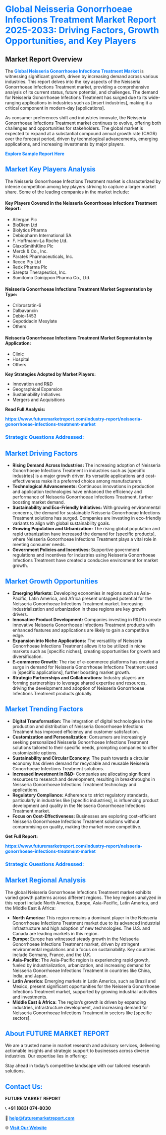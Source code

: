 <h1 style="color: #007BFF;">Global Neisseria Gonorrhoeae Infections Treatment Market Report 2025-2033: Driving Factors, Growth Opportunities, and Key Players</h1>

<section id="overview">
<h2>Market Report Overview</h2>
<p>The <a href="https://www.futuremarketreport.com/industry-report/neisseria-gonorrhoeae-infections-treatment-market" style="color: #007BFF; text-decoration: none;"><strong>Global Neisseria Gonorrhoeae Infections Treatment Market</strong></a> is witnessing significant growth, driven by increasing demand across various industries. This report delves into the key aspects of the Neisseria Gonorrhoeae Infections Treatment market, providing a comprehensive analysis of its current status, future potential, and challenges. The demand for Neisseria Gonorrhoeae Infections Treatment has surged due to its wide-ranging applications in industries such as [insert industries], making it a critical component in modern-day [applications].</p>
<p>As consumer preferences shift and industries innovate, the Neisseria Gonorrhoeae Infections Treatment market continues to evolve, offering both challenges and opportunities for stakeholders. The global market is expected to expand at a substantial compound annual growth rate (CAGR) over the forecast period, driven by technological advancements, emerging applications, and increasing investments by major players.</p>
</section>

<section id="overview">
<p><a href="https://www.futuremarketreport.com/request-sample/reportId=52855" style="color: #007BFF; text-decoration: none;"><strong>Explore Sample Report Here</strong></a></p>
</section>

<section id="key-players">
<h2 style="color: #007BFF;">Market Key Players Analysis</h2>
<p>The Neisseria Gonorrhoeae Infections Treatment market is characterized by intense competition among key players striving to capture a larger market share. Some of the leading companies in the market include:</p>
<h4>Key Players Covered in the Neisseria Gonorrhoeae Infections Treatment Report:</h4>
<ul><li>Allergan Plc</li><li>BioDiem Ltd</li><li>Biolytics Pharma</li><li>Debiopharm International SA</li><li>F. Hoffmann-La Roche Ltd.</li><li>GlaxoSmithKline Plc</li><li>Merck &amp; Co., Inc.</li><li>Paratek Pharmaceuticals, Inc.</li><li>Recce Pty Ltd</li><li>Redx Pharma Plc</li><li>Sarepta Therapeutics, Inc.</li><li>Sumitomo Dainippon Pharma Co., Ltd.</li></ul>
<h4>Neisseria Gonorrhoeae Infections Treatment Market Segmentation by Type:</h4>
<ul><li>Cribrostatin-6</li><li>Dalbavancin</li><li>Debio-1453</li><li>Gepotidacin Mesylate</li><li>Others</li></ul>

<h4>Neisseria Gonorrhoeae Infections Treatment Market Segmentation by Application:</h4>
<ul><li>Clinic</li><li>Hospital</li><li>Others</li></ul>
<p><strong>Key Strategies Adopted by Market Players:</strong></p>
<ul>
<li>Innovation and R&D</li>
<li>Geographical Expansion</li>
<li>Sustainability Initiatives</li>
<li>Mergers and Acquisitions</li>
</ul>
</section>

<section>
<p><strong>Read Full Analysis: </strong></p><a href="https://www.futuremarketreport.com/industry-report/neisseria-gonorrhoeae-infections-treatment-market" style="color: #007BFF; text-decoration: none;"><strong>https://www.futuremarketreport.com/industry-report/neisseria-gonorrhoeae-infections-treatment-market</strong></a>
<h3 style="color: #007BFF;">Strategic Questions Addressed:</h3>
</section>

<section id="driving-factors">
<h2 style="color: #007BFF;">Market Driving Factors</h2>
<ul>
<li><strong>Rising Demand Across Industries:</strong> The increasing adoption of Neisseria Gonorrhoeae Infections Treatment in industries such as [specific industries] is a major growth driver. Its versatile applications and cost-effectiveness make it a preferred choice among manufacturers.</li>
<li><strong>Technological Advancements:</strong> Continuous innovations in production and application technologies have enhanced the efficiency and performance of Neisseria Gonorrhoeae Infections Treatment, further boosting market demand.</li>
<li><strong>Sustainability and Eco-Friendly Initiatives:</strong> With growing environmental concerns, the demand for sustainable Neisseria Gonorrhoeae Infections Treatment solutions has surged. Companies are investing in eco-friendly variants to align with global sustainability goals.</li>
<li><strong>Growing Population and Urbanization:</strong> The rising global population and rapid urbanization have increased the demand for [specific products], where Neisseria Gonorrhoeae Infections Treatment plays a vital role in meeting consumer needs.</li>
<li><strong>Government Policies and Incentives:</strong> Supportive government regulations and incentives for industries using Neisseria Gonorrhoeae Infections Treatment have created a conducive environment for market growth.</li>
</ul>
</section>

<section id="growth-opportunities">
<h2 style="color: #007BFF;">Market Growth Opportunities</h2>
<ul>
<li><strong>Emerging Markets:</strong> Developing economies in regions such as Asia-Pacific, Latin America, and Africa present untapped potential for the Neisseria Gonorrhoeae Infections Treatment market. Increasing industrialization and urbanization in these regions are key growth drivers.</li>
<li><strong>Innovative Product Development:</strong> Companies investing in R&D to create innovative Neisseria Gonorrhoeae Infections Treatment products with enhanced features and applications are likely to gain a competitive edge.</li>
<li><strong>Expansion into Niche Applications:</strong> The versatility of Neisseria Gonorrhoeae Infections Treatment allows it to be utilized in niche markets such as [specific niches], creating opportunities for growth and diversification.</li>
<li><strong>E-commerce Growth:</strong> The rise of e-commerce platforms has created a surge in demand for Neisseria Gonorrhoeae Infections Treatment used in [specific applications], further boosting market growth.</li>
<li><strong>Strategic Partnerships and Collaborations:</strong> Industry players are forming partnerships to leverage shared expertise and resources, driving the development and adoption of Neisseria Gonorrhoeae Infections Treatment products globally.</li>
</ul>
</section>

<section id="trending-factors">
<h2 style="color: #007BFF;">Market Trending Factors</h2>
<ul>
<li><strong>Digital Transformation:</strong> The integration of digital technologies in the production and distribution of Neisseria Gonorrhoeae Infections Treatment has improved efficiency and customer satisfaction.</li>
<li><strong>Customization and Personalization:</strong> Consumers are increasingly seeking personalized Neisseria Gonorrhoeae Infections Treatment solutions tailored to their specific needs, prompting companies to offer customizable options.</li>
<li><strong>Sustainability and Circular Economy:</strong> The push towards a circular economy has driven demand for recyclable and reusable Neisseria Gonorrhoeae Infections Treatment solutions.</li>
<li><strong>Increased Investment in R&D:</strong> Companies are allocating significant resources to research and development, resulting in breakthroughs in Neisseria Gonorrhoeae Infections Treatment technology and applications.</li>
<li><strong>Regulatory Compliance:</strong> Adherence to strict regulatory standards, particularly in industries like [specific industries], is influencing product development and quality in the Neisseria Gonorrhoeae Infections Treatment market.</li>
<li><strong>Focus on Cost-Effectiveness:</strong> Businesses are exploring cost-efficient Neisseria Gonorrhoeae Infections Treatment solutions without compromising on quality, making the market more competitive.</li>
</ul>
</section>

<section>
<p><strong>Get Full Report: </strong></p><a href="https://www.futuremarketreport.com/industry-report/neisseria-gonorrhoeae-infections-treatment-market" style="color: #007BFF; text-decoration: none;"><strong>https://www.futuremarketreport.com/industry-report/neisseria-gonorrhoeae-infections-treatment-market</strong></a>
<h3 style="color: #007BFF;">Strategic Questions Addressed:</h3>
</section>


<section id="regional-analysis">
<h2 style="color: #007BFF;">Market Regional Analysis</h2>
<p>The global Neisseria Gonorrhoeae Infections Treatment market exhibits varied growth patterns across different regions. The key regions analyzed in this report include North America, Europe, Asia-Pacific, Latin America, and the Middle East & Africa:</p>
<ul>
<li><strong>North America:</strong> This region remains a dominant player in the Neisseria Gonorrhoeae Infections Treatment market due to its advanced industrial infrastructure and high adoption of new technologies. The U.S. and Canada are leading markets in this region.</li>
<li><strong>Europe:</strong> Europe has witnessed steady growth in the Neisseria Gonorrhoeae Infections Treatment market, driven by stringent environmental regulations and a focus on sustainability. Key countries include Germany, France, and the U.K.</li>
<li><strong>Asia-Pacific:</strong> The Asia-Pacific region is experiencing rapid growth, fueled by industrialization, urbanization, and increasing demand for Neisseria Gonorrhoeae Infections Treatment in countries like China, India, and Japan.</li>
<li><strong>Latin America:</strong> Emerging markets in Latin America, such as Brazil and Mexico, present significant opportunities for the Neisseria Gonorrhoeae Infections Treatment market, supported by growing industrial activities and investments.</li>
<li><strong>Middle East & Africa:</strong> The region’s growth is driven by expanding industries, infrastructure development, and increasing demand for Neisseria Gonorrhoeae Infections Treatment in sectors like [specific sectors].</li>
</ul>
</section>

<footer>
<h2 style="color: #007BFF;">About FUTURE MARKET REPORT</h2>
<p>We are a trusted name in market research and advisory services, delivering actionable insights and strategic support to businesses across diverse industries. Our expertise lies in offering:</p>

<p>Stay ahead in today’s competitive landscape with our tailored research solutions.</p>

<h2 style="color: #007BFF;">Contact Us:</h2>
<p><strong>FUTURE MARKET REPORT</strong></p>
<p>📞 <strong>+91 (883) 074-8030</strong></p>
<p>📧 <strong><a href="mailto:help@futuremarketreport.com" style="color: #007BFF;">help@futuremarketreport.com</a></strong></p>
<p>🌐 <strong><a href="https://www.futuremarketreport.com/" style="color: #007BFF;">Visit Our Website</a></strong></p>
</footer>